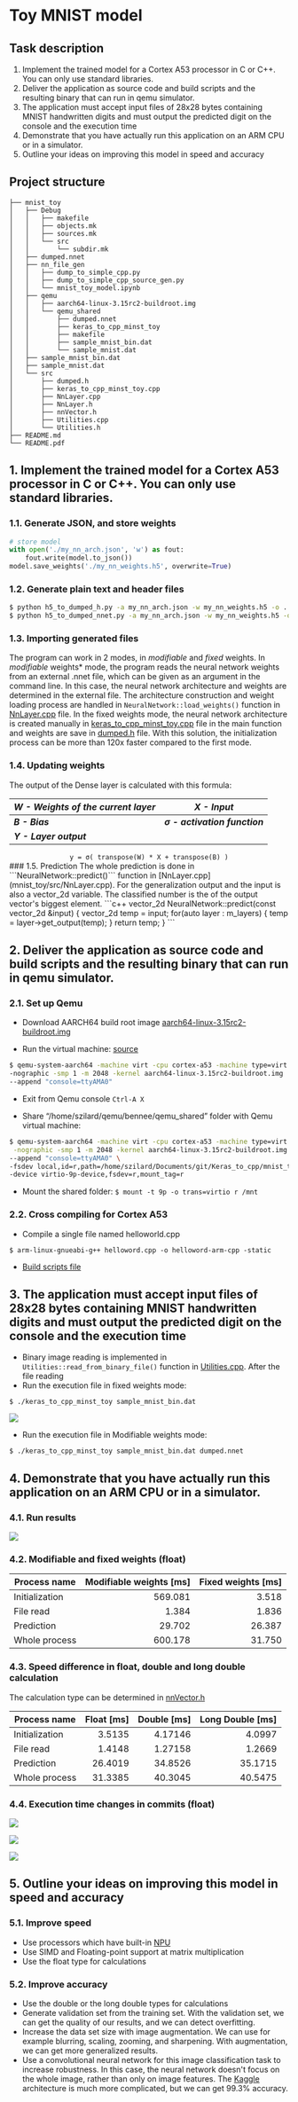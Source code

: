 # **Toy** MNIST model
## Task description
1. Implement the trained model for a Cortex A53 processor in C or C++. You can only use standard libraries.
2. Deliver the application as source code and build scripts and the resulting binary that can run in qemu simulator.
3. The application must accept input files of 28x28 bytes containing MNIST handwritten digits and must output the predicted digit on the console and the execution time
4. Demonstrate that you have actually run this application on an ARM CPU or in a simulator.
5. Outline your ideas on improving this model in speed and accuracy

## Project structure

```
├── mnist_toy
│   ├── Debug
│   │   ├── makefile
│   │   ├── objects.mk
│   │   ├── sources.mk
│   │   └── src
│   │       └── subdir.mk
│   ├── dumped.nnet
│   ├── nn_file_gen
│   │   ├── dump_to_simple_cpp.py
│   │   ├── dump_to_simple_cpp_source_gen.py
│   │   └── mnist_toy_model.ipynb
│   ├── qemu
│   │   ├── aarch64-linux-3.15rc2-buildroot.img
│   │   └── qemu_shared
│   │       ├── dumped.nnet
│   │       ├── keras_to_cpp_minst_toy
│   │       ├── makefile
│   │       ├── sample_mnist_bin.dat
│   │       └── sample_mnist.dat
│   ├── sample_mnist_bin.dat
│   ├── sample_mnist.dat
│   └── src
│       ├── dumped.h
│       ├── keras_to_cpp_minst_toy.cpp
│       ├── NnLayer.cpp
│       ├── NnLayer.h
│       ├── nnVector.h
│       ├── Utilities.cpp
│       └── Utilities.h
├── README.md
└── README.pdf
```

## 1. Implement the trained model for a Cortex A53 processor in C or C++. You can only use standard libraries.

### 1.1. Generate JSON, and store weights
```python
# store model
with open('./my_nn_arch.json', 'w') as fout:
    fout.write(model.to_json())
model.save_weights('./my_nn_weights.h5', overwrite=True)
```
### 1.2. Generate plain text and header files
```bash
$ python h5_to_dumped_h.py -a my_nn_arch.json -w my_nn_weights.h5 -o ../dumped.nnet -v 1
$ python h5_to_dumped_nnet.py -a my_nn_arch.json -w my_nn_weights.h5 -o ../src/dumped.h -v 1
```
### 1.3. Importing generated files
The program can work in 2 modes, in *modifiable* and *fixed* weights. In *modifiable* weights* mode, the program reads the neural network weights from an external .nnet file, which can be given as an argument in the command line. In this case, the neural network architecture and weights are determined in the external file. The architecture construction and weight loading process are handled in ```NeuralNetwork::load_weights()``` function in [NnLayer.cpp](mnist_toy/src/NnLayer.cpp) file. 
In the fixed weights mode, the neural network architecture is created manually in [keras_to_cpp_minst_toy.cpp](mnist_toy/src/keras_to_cpp_minst_toy.cpp) file in the main function and weights are save in [dumped.h](mnist_toy/src/dumped.h) file. With this solution, the initialization process can be more than 120x faster compared to the first mode.

### 1.4. Updating weights

The output of the Dense layer is calculated with this formula:

| *W - Weights of the current layer* | *X - Input*               |
| ----------------- | -------------  |
| ***B - Bias***                     | ***σ - activation function*** |
| ***Y - Layer output***             |                           |

<center>  <code>y = σ( transpose(W) * X + transpose(B) )</code>  </center>
### 1.5. Prediction
The whole prediction is done in ```NeuralNetwork::predict()``` function in [NnLayer.cpp](mnist_toy/src/NnLayer.cpp). For the generalization output and the input is also a vector_2d variable. The classified number is the of the output vector's biggest element. 
```c++
vector_2d NeuralNetwork::predict(const vector_2d &input) {
	vector_2d temp = input;
	for(auto layer : m_layers) {
		temp = layer->get_output(temp);
	}
	return temp;
}
```

## 2. Deliver the application as source code and build scripts and the resulting binary that can run in qemu simulator.

### 2.1. Set up Qemu

* Download AARCH64 build root image [aarch64-linux-3.15rc2-buildroot.img](https://github.com/675816156/Qemu-aarch64) 

* Run the virtual machine: [source]((https://www.bennee.com/~alex/blog/2014/05/09/running-linux-in-qemus-aarch64-system-emulation-mode/)) 
```bash
$ qemu-system-aarch64 -machine virt -cpu cortex-a53 -machine type=virt \
-nographic -smp 1 -m 2048 -kernel aarch64-linux-3.15rc2-buildroot.img  \
--append "console=ttyAMA0"
```

* Exit from Qemu console 
``` Ctrl-A X ```

* Share “/home/szilard/qemu/bennee/qemu_shared” folder with Qemu virtual machine:
```bash
$ qemu-system-aarch64 -machine virt -cpu cortex-a53 -machine type=virt \
 -nographic -smp 1 -m 2048 -kernel aarch64-linux-3.15rc2-buildroot.img  \
--append "console=ttyAMA0" \
-fsdev local,id=r,path=/home/szilard/Documents/git/Keras_to_cpp/mnist_toy/qemu/qemu_shared,security_model=none \
-device virtio-9p-device,fsdev=r,mount_tag=r
```

* Mount the shared folder:
``` $ mount -t 9p -o trans=virtio r /mnt ```

### 2.2. Cross compiling for Cortex A53
* Compile a single file named helloworld.cpp

```$ arm-linux-gnueabi-g++ helloword.cpp -o helloword-arm-cpp -static```

* [Build scripts file](mnist_toy/qemu/qemu_shared/makefile)

## 3. The application must accept input files of 28x28 bytes containing MNIST handwritten digits and must output the predicted digit on the console and the execution time

* Binary image reading is implemented in ```Utilities::read_from_binary_file()``` function in [Utilities.cpp](mnist_toy/src/Utilities.cpp). After the file reading 
* Run the execution file in fixed weights mode:

``` $ ./keras_to_cpp_minst_toy sample_mnist_bin.dat ```

![ ](readme_imgs/basic_execution.png)

- Run the execution file in Modifiable weights mode:

``` $ ./keras_to_cpp_minst_toy sample_mnist_bin.dat dumped.nnet  ```

## 4. Demonstrate that you have actually run this application on an ARM CPU or in a simulator.

### 4.1. Run results
![](readme_imgs/cpu_info.png)

### 4.2. Modifiable and fixed weights (float)

| Process name      | Modifiable weights [ms]  | Fixed weights [ms] |
| ----------------- | -------------: | -------------: |
| Initialization | 569.081	 | 3.518    |
| File read    	| 1.384	     | 1.836    |
| Prediction   	| 29.702	 | 26.387   |
| Whole process	| 600.178	 | 31.750   |

### 4.3. Speed difference in float, double and long double calculation

The calculation type can be determined in [nnVector.h](mnist_toy/src/nnVector.h)

| Process name      | Float [ms]     | Double [ms]   |Long Double [ms]|
| ----------------- | -------------: | -------------:|-------------:  |
| Initialization 	| 	3.5135       | 4.17146	     |4.0997	      |
| File read    	 	| 	1.4148       | 1.27158	     |1.2669	      |
| Prediction   	 	|  26.4019       | 34.8526       |35.1715	      |
| Whole process	 	|  31.3385       | 40.3045	     |40.5475	      |

### 4.4. Execution time changes in commits (float)

![](readme_imgs/init_t_commits.png)



![](readme_imgs/prediction_t_commits.png)



![](readme_imgs/whole_t_commits.png)



## 5. Outline your ideas on improving this model in speed and accuracy

### 5.1. Improve speed

* Use processors which have built-in [NPU](https://www.96boards.org/product/tb-96aiot/)
* Use SIMD and Floating-point support at matrix multiplication
* Use the float type for calculations

### 5.2. Improve accuracy

* Use the double or the long double types for calculations
* Generate validation set from the training set. With the validation set, we can get the quality of our results, and we can detect overfitting.
* Increase the data set size with image augmentation. We can use for example blurring, scaling, zooming, and sharpening. With augmentation, we can get more generalized results.
* Use a convolutional neural network for this image classification task to increase robustness. In this case, the neural network doesn't focus on the whole image, rather than only on image features. The [Kaggle](https://www.kaggle.com/saurabhyadav919/mnist-kernel) architecture is much more complicated, but we can get 99.3% accuracy.
